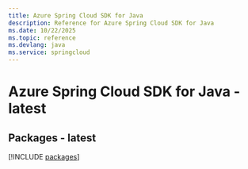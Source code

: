 ```yaml
---
title: Azure Spring Cloud SDK for Java
description: Reference for Azure Spring Cloud SDK for Java
ms.date: 10/22/2025
ms.topic: reference
ms.devlang: java
ms.service: springcloud
---
```

# Azure Spring Cloud SDK for Java - latest
## Packages - latest
[!INCLUDE [packages](spring-cloud-index.md)]